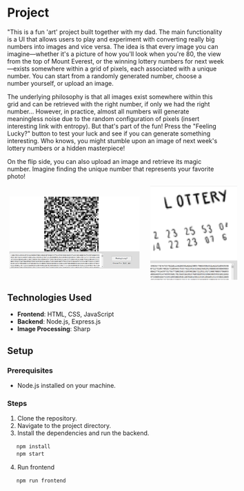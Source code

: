 # Project

"This is a fun 'art' project built together with my dad. The main functionality is a UI that allows users to play and experiment with converting really big numbers into images and vice versa. The idea is that every image you can imagine—whether it's a picture of how you'll look when you're 80, the view from the top of Mount Everest, or the winning lottery numbers for next week—exists somewhere within a grid of pixels, each associated with a unique number. You can start from a randomly generated number, choose a number yourself, or upload an image.

The underlying philosophy is that all images exist somewhere within this grid and can be retrieved with the right number, if only we had the right number... However, in practice, almost all numbers will generate meaningless noise due to the random configuration of pixels (insert interesting link with entropy). But that's part of the fun! Press the "Feeling Lucky?" button to test your luck and see if you can generate something interesting. Who knows, you might stumble upon an image of next week's lottery numbers or a hidden masterpiece!

On the flip side, you can also upload an image and retrieve its magic number. Imagine finding the unique number that represents your favorite photo!

<div style="display: flex; align-items: center;">
  <img src="images/random.png" alt="Random Image" style="padding: 5px; width: 60%;" />
  <img src="images/lottooo.png" alt="Lottery Numbers" style="width: 40%; margin-left: 20px;" />
</div>



## Technologies Used

- **Frontend**: HTML, CSS, JavaScript
- **Backend**: Node.js, Express.js
- **Image Processing**: Sharp

## Setup

### Prerequisites

- Node.js installed on your machine.

### Steps

1. Clone the repository.
2. Navigate to the project directory.
3. Install the dependencies and run the backend.

```bash
   npm install
   npm start
```
4. Run frontend

```bash
   npm run frontend
```
